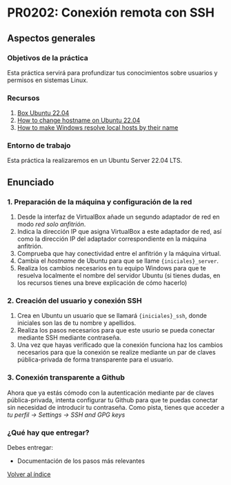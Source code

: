 # PR0202: Conexión remota con SSH

## Aspectos generales

### Objetivos de la práctica

Esta práctica servirá para profundizar tus conocimientos sobre usuarios y permisos en sistemas Linux.


### Recursos

1. [Box Ubuntu 22.04](https://app.vagrantup.com/generic/boxes/ubuntu2204)
2. [How to change hostname on Ubuntu 22.04](https://linuxize.com/post/how-to-change-hostname-on-ubuntu-22-04/)
3. [How to make Windows resolve local hosts by their name](https://superuser.com/questions/1182917/how-to-make-windows-resolve-local-hosts-by-their-name)


### Entorno de trabajo

Esta práctica la realizaremos en un Ubuntu Server 22.04 LTS.


## Enunciado

### 1. Preparación de la máquina y configuración de la red

1. Desde la interfaz de VirtualBox añade un segundo adaptador de red en modo *red solo anfitrión*. 
2. Indica la dirección IP que asigna VirtualBox a este adaptador de red, así como la dirección IP del adaptador correspondiente en la máquina anfitrión.
3. Comprueba que hay conectividad entre el anfitrión y la máquina virtual.
4. Cambia el *hostname* de Ubuntu para que se llame `{iniciales}_server`. 
5. Realiza los cambios necesarios en tu equipo Windows para que te resuelva localmente el nombre del servidor Ubuntu (si tienes dudas, en los recursos tienes una breve explicación de cómo hacerlo)


### 2. Creación del usuario y conexión SSH

1. Crea en Ubuntu un usuario que se llamará `{iniciales}_ssh`, donde iniciales son las de tu nombre y apellidos.
2. Realiza los pasos necesarios para que este usurio se pueda conectar mediante SSH mediante contraseña.
3. Una vez que hayas verificado que la conexión funciona haz los cambios necesarios para que la conexión se realize mediante un par de claves pública-privada de forma transparente para el usuario.


### 3. Conexión transparente a Github

Ahora que ya estás cómodo con la autenticación mediante par de claves pública-privada, intenta configurar tu Github para que te puedas conectar sin necesidad de introducir tu contraseña. Como pista, tienes que acceder a *tu perfil -> Settings -> SSH and GPG keys*


### ¿Qué hay que entregar?

Debes entregar:

- Documentación de los pasos más relevantes



[Volver al índice](../../index.html)
